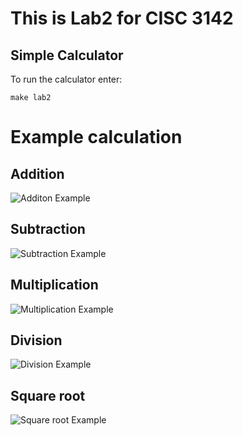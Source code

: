 # This is Lab2 for CISC 3142 #

## Simple Calculator ##

To run the calculator enter:

```make lab2```

# Example calculation #

## Addition ##

![Additon Example](./calculation%20examples/Addition.png?raw=true "Addition")

## Subtraction ##

![Subtraction Example](./calculation%20examples/Subtraction.png?raw=true "Subtraction")

## Multiplication ##

![Multiplication Example](./calculation%20examples/Multiplication.png?raw=true "Multiplication")

## Division ##

![Division Example](./calculation%20examples/Division.png?raw=true "Division")

## Square root ##

![Square root Example](./calculation%20examples/SquareRoot.png?raw=true "SquareRoot")